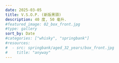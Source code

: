 ```yaml
---
date: 2025-03-05
title: V.S.O.P. (新版黑頭)
description: 40 度, 50 毫升.
#featured_image: 02_box_front.jpg
#type: gallery
sort_by: Date
#categories: ["whisky", "springbank"]
#resources:
#  - src: springbank/aged_32_years/box_front.jpg
#    title: "anyway"
---
```

